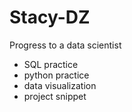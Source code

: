 # Stacy-DZ
Progress to a data scientist
- SQL practice
- python practice
- data visualization
- project snippet
